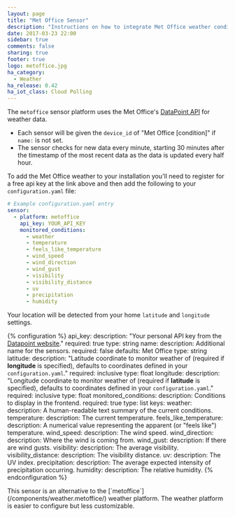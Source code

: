 ```yaml
---
layout: page
title: "Met Office Sensor"
description: "Instructions on how to integrate Met Office weather conditions into Home Assistant."
date: 2017-03-23 22:00
sidebar: true
comments: false
sharing: true
footer: true
logo: metoffice.jpg
ha_category:
  - Weather
ha_release: 0.42
ha_iot_class: Cloud Polling
---
```


The `metoffice` sensor platform uses the Met Office's [DataPoint API](https://www.metoffice.gov.uk/datapoint) for weather data.

- Each sensor will be given the `device_id` of "Met Office [condition]" if `name:` is not set.
- The sensor checks for new data every minute, starting 30 minutes after the timestamp of the most recent data as the data is updated every half hour.

To add the Met Office weather to your installation you'll need to register for a free api key at the link above and then add the following to your `configuration.yaml` file:

```yaml
# Example configuration.yaml entry
sensor:
  - platform: metoffice
    api_key: YOUR_API_KEY
    monitored_conditions:
      - weather
      - temperature
      - feels_like_temperature
      - wind_speed
      - wind_direction
      - wind_gust
      - visibility
      - visibility_distance
      - uv
      - precipitation
      - humidity
```

Your location will be detected from your home `latitude` and `longitude` settings.

{% configuration %}
api_key:
  description: "Your personal API key from the [Datapoint website](https://www.metoffice.gov.uk/datapoint)."
  required: true
  type: string
name:
  description: Additional name for the sensors.
  required: false
  defaults: Met Office
  type: string
latitude:
  description: "Latitude coordinate to monitor weather of (required if **longitude** is specified), defaults to coordinates defined in your `configuration.yaml`."
  required: inclusive
  type: float
longitude:
  description: "Longitude coordinate to monitor weather of (required if **latitude** is specified), defaults to coordinates defined in your `configuration.yaml`."
  required: inclusive
  type: float
monitored_conditions:
  description: Conditions to display in the frontend.
  required: true
  type: list
  keys:
    weather:
      description: A human-readable text summary of the current conditions.
    temperature:
      description: The current temperature.
    feels_like_temperature:
      description: A numerical value representing the apparent (or "feels like") temperature.
    wind_speed:
      description: The wind speed.
    wind_direction:
      description: Where the wind is coming from.
    wind_gust:
      description: If there are wind gusts.
    visibility:
      description: The average visibility.
    visibility_distance:
      description: The visibility distance.
    uv:
      description: The UV index.
    precipitation:
      description: The average expected intensity of precipitation occurring.
    humidity:
      description: The relative humidity.
{% endconfiguration %}

<p class='note'>
This sensor is an alternative to the [`metoffice`](/components/weather.metoffice/) weather platform.
The weather platform is easier to configure but less customizable.
</p>
